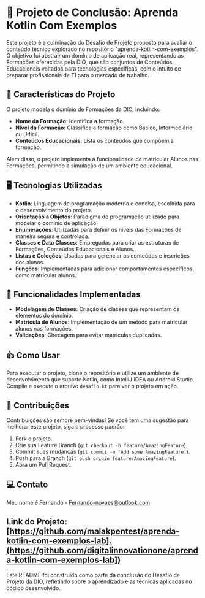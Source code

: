 # 🎯 Projeto de Conclusão: Aprenda Kotlin Com Exemplos

Este projeto é a culminação do Desafio de Projeto proposto para avaliar o conteúdo técnico explorado no repositório "aprenda-kotlin-com-exemplos". O objetivo foi abstrair um domínio de aplicação real, representando as Formações oferecidas pela DIO, que são conjuntos de Conteúdos Educacionais voltados para tecnologias específicas, com o intuito de preparar profissionais de TI para o mercado de trabalho.

## 📝 Características do Projeto

O projeto modela o domínio de Formações da DIO, incluindo:
- **Nome da Formação**: Identifica a formação.
- **Nível da Formação**: Classifica a formação como Básico, Intermediário ou Difícil.
- **Conteúdos Educacionais**: Lista os conteúdos que compõem a formação.

Além disso, o projeto implementa a funcionalidade de matricular Alunos nas Formações, permitindo a simulação de um ambiente educacional.

## 🖥️ Tecnologias Utilizadas

- **Kotlin**: Linguagem de programação moderna e concisa, escolhida para o desenvolvimento do projeto.
- **Orientação a Objetos**: Paradigma de programação utilizado para modelar o domínio de aplicação.
- **Enumerações**: Utilizadas para definir os níveis das Formações de maneira segura e controlada.
- **Classes e Data Classes**: Empregadas para criar as estruturas de Formações, Conteúdos Educacionais e Alunos.
- **Listas e Coleções**: Usadas para gerenciar os conteúdos e inscrições dos alunos.
- **Funções**: Implementadas para adicionar comportamentos específicos, como matricular alunos.

## 🤖 Funcionalidades Implementadas

- **Modelagem de Classes**: Criação de classes que representam os elementos do domínio.
- **Matrícula de Alunos**: Implementação de um método para matricular alunos nas formações.
- **Validações**: Checagem para evitar matrículas duplicadas.

## 👍 Como Usar

Para executar o projeto, clone o repositório e utilize um ambiente de desenvolvimento que suporte Kotlin, como IntelliJ IDEA ou Android Studio. Compile e execute o arquivo `desafio.kt` para ver o projeto em ação.

## 📖 Contribuições

Contribuições são sempre bem-vindas! Se você tem uma sugestão para melhorar este projeto, siga o processo padrão:
1. Fork o projeto.
2. Crie sua Feature Branch (`git checkout -b feature/AmazingFeature`).
3. Commit suas mudanças (`git commit -m 'Add some AmazingFeature'`).
4. Push para a Branch (`git push origin feature/AmazingFeature`).
5. Abra um Pull Request.


## 💻 Contato

Meu nome é Fernando - [Fernando-novaes@outlook.com](mailto:Fernando-novaes@outlook.com)

Link do Projeto: [https://github.com/malakpentest/aprenda-kotlin-com-exemplos-lab].(https://github.com/digitalinnovationone/aprenda-kotlin-com-exemplos-lab])
---

Este README foi construído como parte da conclusão do Desafio de Projeto da DIO, refletindo sobre o aprendizado e as técnicas aplicadas no código desenvolvido.

